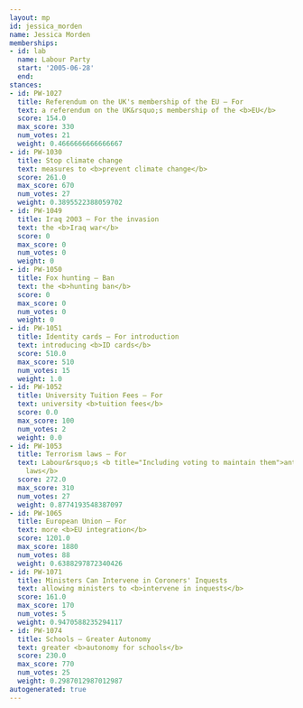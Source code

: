 ```yaml
---
layout: mp
id: jessica_morden
name: Jessica Morden
memberships:
- id: lab
  name: Labour Party
  start: '2005-06-28'
  end: 
stances:
- id: PW-1027
  title: Referendum on the UK's membership of the EU — For
  text: a referendum on the UK&rsquo;s membership of the <b>EU</b>
  score: 154.0
  max_score: 330
  num_votes: 21
  weight: 0.4666666666666667
- id: PW-1030
  title: Stop climate change
  text: measures to <b>prevent climate change</b>
  score: 261.0
  max_score: 670
  num_votes: 27
  weight: 0.3895522388059702
- id: PW-1049
  title: Iraq 2003 — For the invasion
  text: the <b>Iraq war</b>
  score: 0
  max_score: 0
  num_votes: 0
  weight: 0
- id: PW-1050
  title: Fox hunting — Ban
  text: the <b>hunting ban</b>
  score: 0
  max_score: 0
  num_votes: 0
  weight: 0
- id: PW-1051
  title: Identity cards — For introduction
  text: introducing <b>ID cards</b>
  score: 510.0
  max_score: 510
  num_votes: 15
  weight: 1.0
- id: PW-1052
  title: University Tuition Fees — For
  text: university <b>tuition fees</b>
  score: 0.0
  max_score: 100
  num_votes: 2
  weight: 0.0
- id: PW-1053
  title: Terrorism laws — For
  text: Labour&rsquo;s <b title="Including voting to maintain them">anti-terrorism
    laws</b>
  score: 272.0
  max_score: 310
  num_votes: 27
  weight: 0.8774193548387097
- id: PW-1065
  title: European Union — For
  text: more <b>EU integration</b>
  score: 1201.0
  max_score: 1880
  num_votes: 88
  weight: 0.6388297872340426
- id: PW-1071
  title: Ministers Can Intervene in Coroners' Inquests
  text: allowing ministers to <b>intervene in inquests</b>
  score: 161.0
  max_score: 170
  num_votes: 5
  weight: 0.9470588235294117
- id: PW-1074
  title: Schools — Greater Autonomy
  text: greater <b>autonomy for schools</b>
  score: 230.0
  max_score: 770
  num_votes: 25
  weight: 0.2987012987012987
autogenerated: true
---
```

